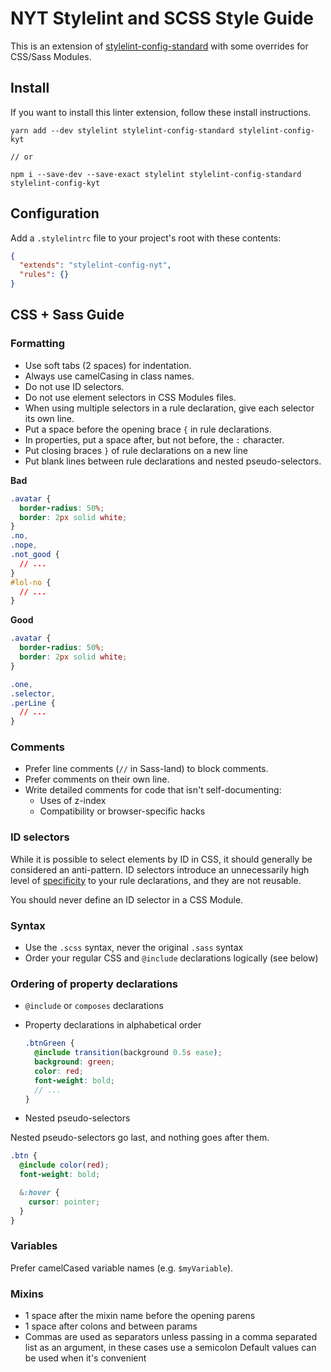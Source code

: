 # NYT Stylelint and SCSS Style Guide

This is an extension of [stylelint-config-standard](https://github.com/stylelint/stylelint-config-standard) with some overrides for CSS/Sass Modules.

## Install

If you want to install this linter extension, follow these install instructions.

```
yarn add --dev stylelint stylelint-config-standard stylelint-config-kyt

// or

npm i --save-dev --save-exact stylelint stylelint-config-standard stylelint-config-kyt
```

## Configuration

Add a `.stylelintrc` file to your project's root with these contents:

```json
{
  "extends": "stylelint-config-nyt",
  "rules": {}
}
```

## CSS + Sass Guide

### Formatting

- Use soft tabs (2 spaces) for indentation.
- Always use camelCasing in class names.
- Do not use ID selectors.
- Do not use element selectors in CSS Modules files.
- When using multiple selectors in a rule declaration, give each selector its own line.
- Put a space before the opening brace `{` in rule declarations.
- In properties, put a space after, but not before, the `:` character.
- Put closing braces `}` of rule declarations on a new line
- Put blank lines between rule declarations and nested pseudo-selectors.

**Bad**

```css
.avatar {
  border-radius: 50%;
  border: 2px solid white;
}
.no,
.nope,
.not_good {
  // ...
}
#lol-no {
  // ...
}
```

**Good**

```css
.avatar {
  border-radius: 50%;
  border: 2px solid white;
}

.one,
.selector,
.perLine {
  // ...
}
```

### Comments

- Prefer line comments (`//` in Sass-land) to block comments.
- Prefer comments on their own line.
- Write detailed comments for code that isn't self-documenting:
  - Uses of z-index
  - Compatibility or browser-specific hacks

### ID selectors

While it is possible to select elements by ID in CSS, it should generally be considered an anti-pattern. ID selectors introduce an unnecessarily high level of [specificity](https://developer.mozilla.org/en-US/docs/Web/CSS/Specificity) to your rule declarations, and they are not reusable.

You should never define an ID selector in a CSS Module.

### Syntax

- Use the `.scss` syntax, never the original `.sass` syntax
- Order your regular CSS and `@include` declarations logically (see below)

### Ordering of property declarations

- `@include` or `composes` declarations
- Property declarations in alphabetical order

  ```scss
  .btnGreen {
    @include transition(background 0.5s ease);
    background: green;
    color: red;
    font-weight: bold;
    // ...
  }
  ```

- Nested pseudo-selectors

Nested pseudo-selectors go last, and nothing goes after them.

```scss
.btn {
  @include color(red);
  font-weight: bold;

  &:hover {
    cursor: pointer;
  }
}
```

### Variables

Prefer camelCased variable names (e.g. `$myVariable`).

### Mixins

- 1 space after the mixin name before the opening parens
- 1 space after colons and between params
- Commas are used as separators unless passing in a comma separated list as an argument, in these cases use a semicolon
  Default values can be used when it's convenient
